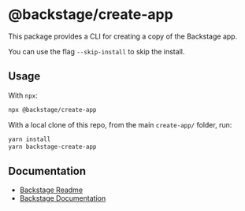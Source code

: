 # @backstage/create-app

This package provides a CLI for creating a copy of the Backstage app.

You can use the flag `--skip-install` to skip the install.

## Usage

With `npx`:

```sh
npx @backstage/create-app
```

With a local clone of this repo, from the main `create-app/` folder, run:

```sh
yarn install
yarn backstage-create-app
```

## Documentation

- [Backstage Readme](https://github.com/backstage/backstage/blob/master/README.md)
- [Backstage Documentation](https://github.com/backstage/backstage/blob/master/docs/README.md)
